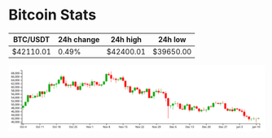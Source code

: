 # Bitcoin Stats

BTC/USDT|24h change|24h high|24h low|
|---|---|---|---|
|$42110.01|0.49%|$42400.01|$39650.00|

<img src="./chart.svg">
